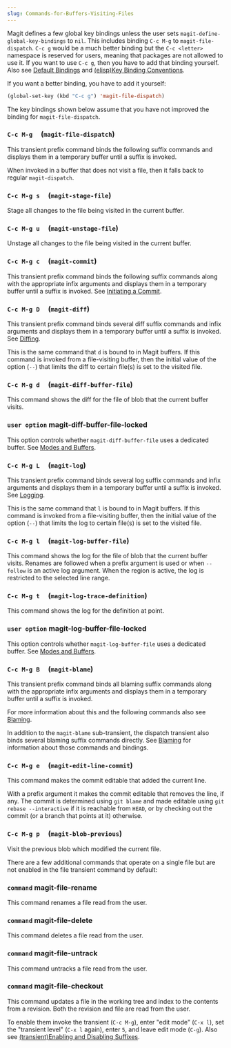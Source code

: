 ```yaml
---
slug: Commands-for-Buffers-Visiting-Files
---
```


Magit defines a few global key bindings unless the user sets `magit-define-global-key-bindings` to `nil`. This includes binding `C-c M-g` to `magit-file-dispatch`. `C-c g` would be a much better binding but the `C-c <letter>` namespace is reserved for users, meaning that packages are not allowed to use it. If you want to use `C-c g`, then you have to add that binding yourself. Also see [Default Bindings](Default-Bindings) and [(elisp)Key Binding Conventions](https://www.gnu.org/software/emacs/manual/html_mono/elisp.html#Key-Binding-Conventions).

If you want a better binding, you have to add it yourself:

```lisp
(global-set-key (kbd "C-c g") 'magit-file-dispatch)
```

The key bindings shown below assume that you have not improved the binding for `magit-file-dispatch`.

### `C-c M-g`     (`magit-file-dispatch`)

This transient prefix command binds the following suffix commands and displays them in a temporary buffer until a suffix is invoked.

When invoked in a buffer that does not visit a file, then it falls back to regular `magit-dispatch`.

### `C-c M-g s`     (`magit-stage-file`)

Stage all changes to the file being visited in the current buffer.

### `C-c M-g u`     (`magit-unstage-file`)

Unstage all changes to the file being visited in the current buffer.

### `C-c M-g c`     (`magit-commit`)

This transient prefix command binds the following suffix commands along with the appropriate infix arguments and displays them in a temporary buffer until a suffix is invoked. See [Initiating a Commit](Initiating-a-Commit).

### `C-c M-g D`     (`magit-diff`)

This transient prefix command binds several diff suffix commands and infix arguments and displays them in a temporary buffer until a suffix is invoked. See [Diffing](Diffing).

This is the same command that `d` is bound to in Magit buffers. If this command is invoked from a file-visiting buffer, then the initial value of the option (`--`) that limits the diff to certain file(s) is set to the visited file.

### `C-c M-g d`     (`magit-diff-buffer-file`)

This command shows the diff for the file of blob that the current buffer visits.

### <span className="tag useroption">`user option`</span> **magit-diff-buffer-file-locked**

This option controls whether `magit-diff-buffer-file` uses a dedicated buffer. See [Modes and Buffers](Modes-and-Buffers).

### `C-c M-g L`     (`magit-log`)

This transient prefix command binds several log suffix commands and infix arguments and displays them in a temporary buffer until a suffix is invoked. See [Logging](Logging).

This is the same command that `l` is bound to in Magit buffers. If this command is invoked from a file-visiting buffer, then the initial value of the option (`--`) that limits the log to certain file(s) is set to the visited file.

### `C-c M-g l`     (`magit-log-buffer-file`)

This command shows the log for the file of blob that the current buffer visits. Renames are followed when a prefix argument is used or when `--follow` is an active log argument. When the region is active, the log is restricted to the selected line range.

### `C-c M-g t`     (`magit-log-trace-definition`)

This command shows the log for the definition at point.

### <span className="tag useroption">`user option`</span> **magit-log-buffer-file-locked**

This option controls whether `magit-log-buffer-file` uses a dedicated buffer. See [Modes and Buffers](Modes-and-Buffers).

### `C-c M-g B`     (`magit-blame`)

This transient prefix command binds all blaming suffix commands along with the appropriate infix arguments and displays them in a temporary buffer until a suffix is invoked.

For more information about this and the following commands also see [Blaming](Blaming).

In addition to the `magit-blame` sub-transient, the dispatch transient also binds several blaming suffix commands directly. See [Blaming](Blaming) for information about those commands and bindings.

### `C-c M-g e`     (`magit-edit-line-commit`)

This command makes the commit editable that added the current line.

With a prefix argument it makes the commit editable that removes the line, if any. The commit is determined using `git blame` and made editable using `git rebase --interactive` if it is reachable from `HEAD`, or by checking out the commit (or a branch that points at it) otherwise.

### `C-c M-g p`     (`magit-blob-previous`)

Visit the previous blob which modified the current file.

There are a few additional commands that operate on a single file but are not enabled in the file transient command by default:

### <span className="tag command">`command`</span> **magit-file-rename**

This command renames a file read from the user.

### <span className="tag command">`command`</span> **magit-file-delete**

This command deletes a file read from the user.

### <span className="tag command">`command`</span> **magit-file-untrack**

This command untracks a file read from the user.

### <span className="tag command">`command`</span> **magit-file-checkout**

This command updates a file in the working tree and index to the contents from a revision. Both the revision and file are read from the user.

To enable them invoke the transient (`C-c M-g`), enter "edit mode" (`C-x l`), set the "transient level" (`C-x l` again), enter `5`, and leave edit mode (`C-g`). Also see [(transient)Enabling and Disabling Suffixes](https://magit.vc/manual/transient.html#Enabling-and-Disabling-Suffixes).
